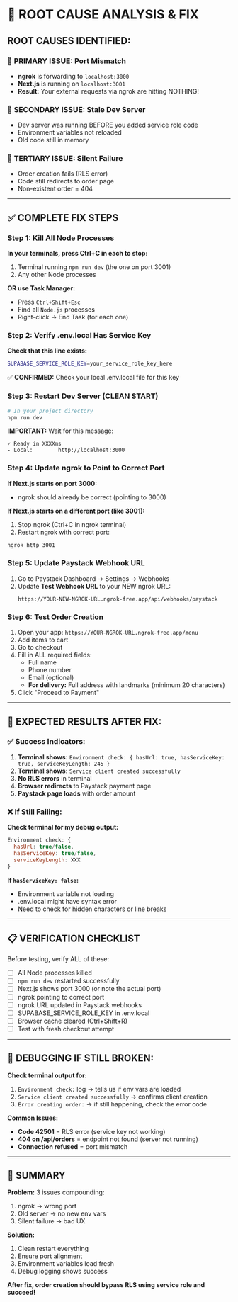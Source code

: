 # 🔴 ROOT CAUSE ANALYSIS & FIX

## ROOT CAUSES IDENTIFIED:

### 🎯 **PRIMARY ISSUE: Port Mismatch**
- **ngrok** is forwarding to `localhost:3000`
- **Next.js** is running on `localhost:3001`
- **Result:** Your external requests via ngrok are hitting NOTHING!

### 🎯 **SECONDARY ISSUE: Stale Dev Server**
- Dev server was running BEFORE you added service role code
- Environment variables not reloaded
- Old code still in memory

### 🎯 **TERTIARY ISSUE: Silent Failure**
- Order creation fails (RLS error)
- Code still redirects to order page
- Non-existent order = 404

---

## ✅ COMPLETE FIX STEPS

### Step 1: Kill All Node Processes
**In your terminals, press Ctrl+C in each to stop:**
1. Terminal running `npm run dev` (the one on port 3001)
2. Any other Node processes

**OR use Task Manager:**
- Press `Ctrl+Shift+Esc`
- Find all `Node.js` processes
- Right-click → End Task (for each one)

### Step 2: Verify .env.local Has Service Key
**Check that this line exists:**
```bash
SUPABASE_SERVICE_ROLE_KEY=your_service_role_key_here
```
✅ **CONFIRMED:** Check your local .env.local file for this key

### Step 3: Restart Dev Server (CLEAN START)
```bash
# In your project directory
npm run dev
```

**IMPORTANT:** Wait for this message:
```
✓ Ready in XXXXms
- Local:        http://localhost:3000
```

### Step 4: Update ngrok to Point to Correct Port
**If Next.js starts on port 3000:**
- ngrok should already be correct (pointing to 3000)

**If Next.js starts on a different port (like 3001):**
1. Stop ngrok (Ctrl+C in ngrok terminal)
2. Restart ngrok with correct port:
```bash
ngrok http 3001
```

### Step 5: Update Paystack Webhook URL
1. Go to Paystack Dashboard → Settings → Webhooks
2. Update **Test Webhook URL** to your NEW ngrok URL:
   ```
   https://YOUR-NEW-NGROK-URL.ngrok-free.app/api/webhooks/paystack
   ```

### Step 6: Test Order Creation
1. Open your app: `https://YOUR-NGROK-URL.ngrok-free.app/menu`
2. Add items to cart
3. Go to checkout
4. Fill in ALL required fields:
   - Full name
   - Phone number
   - Email (optional)
   - **For delivery:** Full address with landmarks (minimum 20 characters)
5. Click "Proceed to Payment"

---

## 🧪 EXPECTED RESULTS AFTER FIX:

### ✅ Success Indicators:
1. **Terminal shows:** `Environment check: { hasUrl: true, hasServiceKey: true, serviceKeyLength: 245 }`
2. **Terminal shows:** `Service client created successfully`
3. **No RLS errors** in terminal
4. **Browser redirects** to Paystack payment page
5. **Paystack page loads** with order amount

### ❌ If Still Failing:
**Check terminal for my debug output:**
```javascript
Environment check: {
  hasUrl: true/false,
  hasServiceKey: true/false,
  serviceKeyLength: XXX
}
```

**If `hasServiceKey: false`:**
- Environment variable not loading
- .env.local might have syntax error
- Need to check for hidden characters or line breaks

---

## 📋 VERIFICATION CHECKLIST

Before testing, verify ALL of these:

- [ ] All Node processes killed
- [ ] `npm run dev` restarted successfully
- [ ] Next.js shows port 3000 (or note the actual port)
- [ ] ngrok pointing to correct port
- [ ] ngrok URL updated in Paystack webhooks
- [ ] SUPABASE_SERVICE_ROLE_KEY in .env.local
- [ ] Browser cache cleared (Ctrl+Shift+R)
- [ ] Test with fresh checkout attempt

---

## 🐛 DEBUGGING IF STILL BROKEN:

**Check terminal output for:**
1. `Environment check:` log → tells us if env vars are loaded
2. `Service client created successfully` → confirms client creation
3. `Error creating order:` → if still happening, check the error code

**Common Issues:**
- **Code 42501** = RLS error (service key not working)
- **404 on /api/orders** = endpoint not found (server not running)
- **Connection refused** = port mismatch

---

## 🎯 SUMMARY

**Problem:** 3 issues compounding:
1. ngrok → wrong port
2. Old server → no new env vars
3. Silent failure → bad UX

**Solution:** 
1. Clean restart everything
2. Ensure port alignment
3. Environment variables load fresh
4. Debug logging shows success

**After fix, order creation should bypass RLS using service role and succeed!**
